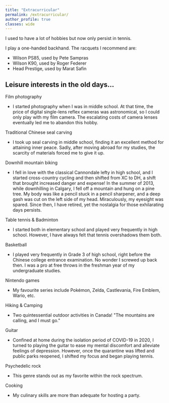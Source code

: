 ```yaml
---
title: "Extracurricular"
permalink: /extracurricular/
author_profile: true
classes: wide
---
```


I used to have a lot of hobbies but now only persist in tennis. 

I play a one-handed backhand. The racquets I recommend are:
- Wilson PS85, used by Pete Sampras
- Wilson K90, used by Roger Federer
- Head Prestige, used by Marat Safin

## Leisure interests in the old days...
Film photography
- I started photography when I was in middle school. At that time, the price of digital single-lens reflex cameras was astronomical, so I could only play with my film camera. The escalating costs of camera lenses eventually led me to abandon this hobby.

Traditional Chinese seal carving
- I took up seal carving in middle school, finding it an excellent method for attaining inner peace. Sadly, after moving abroad for my studies, the scarcity of materials forced me to give it up.
  
Downhill mountain biking
- I fell in love with the classical Cannondale lefty in high school, and I started cross-country cycling and then shifted from XC to DH, a shift that brought increased danger and expense! In the summer of 2013, while downhilling in Calgary, I fell off a mountain and hung on a pine tree. My body was like a pencil stuck in a pencil sharpener, and a deep gash was cut on the left side of my head. Miraculously, my eyesight was spared. Since then, I have retired,  yet the nostalgia for those exhilarating days persists.
  
Table tennis & Badminton
- I started both in elementary school and played very frequently in high school. However, I have always felt that tennis overshadows them both.

Basketball
- I played very frequently in Grade 3 of high school, right before the Chinese college entrance examination. No wonder I screwed up back then. I was a pro at free throws in the freshman year of my undergraduate studies. 

Nintendo games
- My favourite series include Pokémon, Zelda, Castlevania, Fire Emblem, Wario, etc.   

Hiking & Camping 
- Two quintessential outdoor activities in Canada! "The mountains are calling, and I must go." 

Guitar
- Confined at home during the isolation period of COVID-19 in 2020, I turned to playing the guitar to ease my mental discomfort and alleviate feelings of depression. However, once the quarantine was lifted and public parks reopened, I shifted my focus and began playing tennis.

Psychedelic rock
- This genre stands out as my favorite within the rock spectrum.

Cooking
- My culinary skills are more than adequate for hosting a party.
